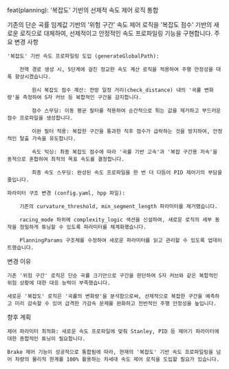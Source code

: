 feat(planning): '복잡도' 기반의 선제적 속도 제어 로직 통합

기존의 단순 곡률 임계값 기반의 '위험 구간' 속도 제어 로직을 '복잡도 점수' 기반의 새로운 로직으로 대체하여, 선제적이고 안정적인 속도 프로파일링 기능을 구현합니다.
주요 변경 사항

    '복잡도' 기반 속도 프로파일링 도입 (generateGlobalPath):

        전역 경로 생성 시, 5단계에 걸친 정교한 속도 계산 로직을 적용하여 주행 안정성을 대폭 향상시켰습니다.

            원시 복잡도 점수 계산: 전방 일정 거리(check_distance) 내의 '곡률 변화량'을 측정하여 S자 커브 등 복합적인 구간을 감지합니다.

            점수 스무딩: 이동 평균 필터를 적용하여 순간적으로 튀는 값을 제거하고 부드러운 점수 프로파일을 생성합니다.

            이완 필터 적용: 복잡한 구간을 통과한 직후 점수가 급락하는 것을 방지하여, 안정적인 탈출 가속을 유도합니다.

            속도 믹싱: 최종 복잡도 점수에 따라 '곡률 기반 고속'과 '복잡 구간용 저속'을 동적으로 혼합하여 최적의 목표 속도를 결정합니다.

            최종 속도 스무딩: 완성된 속도 프로파일을 한 번 더 다듬어 PID 제어기의 부담을 줄입니다.

    파라미터 구조 변경 (config.yaml, hpp 파일):

        기존의 curvature_threshold, min_segment_length 파라미터를 제거했습니다.

        racing_mode 하위에 complexity_logic 섹션을 신설하여, 새로운 로직의 세부 동작을 정밀하게 튜닝할 수 있도록 파라미터를 체계화했습니다.

        PlanningParams 구조체를 수정하여 새로운 파라미터를 읽고 관리할 수 있도록 업데이트했습니다.

변경 이유

    기존 '위험 구간' 로직은 단순 곡률 크기만으로 구간을 판단하여 S자 커브와 같은 복합적인 위험 상황에 대한 대응 능력이 부족했습니다.

    새로운 '복잡도' 로직은 '곡률의 변화량'을 분석함으로써, 선제적으로 복잡한 구간을 예측하고 미리 감속할 수 있어 급격한 가감속 문제를 완화하고 전반적인 주행 안정성을 높입니다.

향후 계획

    제어 파라미터 최적화: 새로운 속도 프로파일에 맞춰 Stanley, PID 등 제어기 파라미터에 대한 종합적인 튜닝이 필요합니다.
    
    Brake 제어 기능이 성공적으로 통합됨에 따라, 현재의 '복잡도' 기반 속도 프로파일링을 넘어 차량의 물리적 한계를 100% 활용하는 차세대 속도 제어 로직을 도입할 필요가 있습니다.
